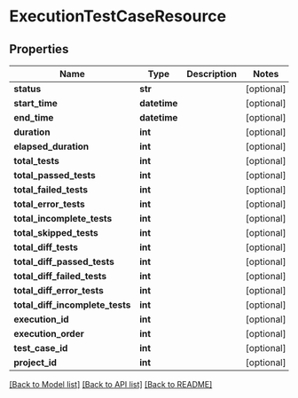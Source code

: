 # ExecutionTestCaseResource

## Properties
Name | Type | Description | Notes
------------ | ------------- | ------------- | -------------
**status** | **str** |  | [optional] 
**start_time** | **datetime** |  | [optional] 
**end_time** | **datetime** |  | [optional] 
**duration** | **int** |  | [optional] 
**elapsed_duration** | **int** |  | [optional] 
**total_tests** | **int** |  | [optional] 
**total_passed_tests** | **int** |  | [optional] 
**total_failed_tests** | **int** |  | [optional] 
**total_error_tests** | **int** |  | [optional] 
**total_incomplete_tests** | **int** |  | [optional] 
**total_skipped_tests** | **int** |  | [optional] 
**total_diff_tests** | **int** |  | [optional] 
**total_diff_passed_tests** | **int** |  | [optional] 
**total_diff_failed_tests** | **int** |  | [optional] 
**total_diff_error_tests** | **int** |  | [optional] 
**total_diff_incomplete_tests** | **int** |  | [optional] 
**execution_id** | **int** |  | [optional] 
**execution_order** | **int** |  | [optional] 
**test_case_id** | **int** |  | [optional] 
**project_id** | **int** |  | [optional] 

[[Back to Model list]](../README.md#documentation-for-models) [[Back to API list]](../README.md#documentation-for-api-endpoints) [[Back to README]](../README.md)


